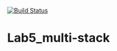[![Build Status](https://travis-ci.org/Kirill1210/Lab5_multi-stack.svg?branch=main)](https://travis-ci.org/Kirill1210/Lab5_multi-stack)

# Lab5_multi-stack
